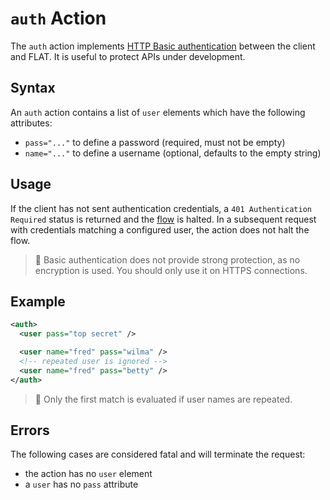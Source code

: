 # `auth` Action

The `auth` action implements [HTTP Basic authentication](https://developer.mozilla.org/en-US/docs/Web/HTTP/Authentication) between the client and FLAT.
It is useful to protect APIs under development.

## Syntax

An `auth` action contains a list of `user` elements which have the following attributes:

* `pass="..."` to define a password (required, must not be empty)
* `name="..."` to define a username (optional, defaults to the empty string)


## Usage

If the client has not sent authentication credentials, a `401 Authentication Required`
status is returned and the [flow](../flow.md) is halted. In a subsequent request with credentials matching a configured
user, the action does not halt the flow.

> 📎
> Basic authentication does not provide strong protection, as no encryption is used.
> You should only use it on HTTPS connections.


## Example

```xml
<auth>
  <user pass="top secret" />

  <user name="fred" pass="wilma" />
  <!-- repeated user is ignored -->
  <user name="fred" pass="betty" />
</auth>
```

> 📎
> Only the first match is evaluated if user names are repeated.

## Errors

The following cases are considered fatal and will terminate the request:

* the action has no `user` element
* a `user` has no `pass` attribute
